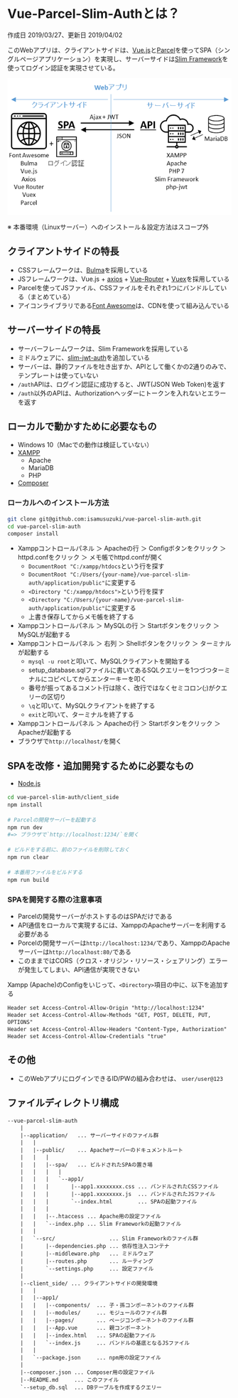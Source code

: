 # Vue-Parcel-Slim-Authとは？

作成日 2019/03/27、更新日 2019/04/02

このWebアプリは、クライアントサイドは、[Vue.js](https://jp.vuejs.org/v2/guide/)と[Parcel](https://parceljs.org/)を使ってSPA（シングルページアプリケーション）を実現し、サーバーサイドは[Slim Framework](https://www.slimframework.com/)を使ってログイン認証を実現させている。

![Webアプリのダイアグラム](misc/diagram.png)

※ 本番環境（Linuxサーバー）へのインストール＆設定方法はスコープ外

## クライアントサイドの特長

- CSSフレームワークは、[Bulma](https://bulma.io/)を採用している
- JSフレームワークは、Vue.js + [axios](https://github.com/axios/axios) + [Vue-Router](https://router.vuejs.org/ja/) + [Vuex](https://vuex.vuejs.org/ja/)を採用している
- Parcelを使ってJSファイル、CSSファイルをそれぞれ1つにバンドルしている（まとめている）
- アイコンライブラリである[Font Awesome](https://fontawesome.com/)は、CDNを使って組み込んでいる

## サーバーサイドの特長

- サーバーフレームワークは、Slim Frameworkを採用している
- ミドルウェアに、[slim-jwt-auth](https://github.com/tuupola/slim-jwt-auth)を追加している
- サーバーは、静的ファイルを吐き出すか、APIとして働くかの2通りのみで、テンプレートは使っていない
- `/auth`APIは、ログイン認証に成功すると、JWT(JSON Web Token)を返す
- `/auth`以外のAPIは、Authorizationヘッダーにトークンを入れないとエラーを返す

## ローカルで動かすために必要なもの

- Windows 10（Macでの動作は検証していない）
- [XAMPP](https://www.apachefriends.org/jp/index.html)
  - Apache
  - MariaDB
  - PHP
- [Composer](https://getcomposer.org/)

### ローカルへのインストール方法

```bash
git clone git@github.com:isamusuzuki/vue-parcel-slim-auth.git
cd vue-parcel-slim-auth
composer install
```

- Xamppコントロールパネル ＞ Apacheの行 ＞ Configボタンをクリック ＞ httpd.confをクリック ＞ メモ帳でhttpd.confが開く
  - `DocumentRoot "C:/xampp/htdocs`という行を探す
  - `DocumentRoot "C:/Users/{your-name}/vue-parcel-slim-auth/application/public"`に変更する
  - `<Directory "C:/xampp/htdocs">`という行を探す
  - `<Directory "C:/Users/{your-name}/vue-parcel-slim-auth/application/public"`に変更する
  - 上書き保存してからメモ帳を終了する
- Xamppコントロールパネル ＞ MySQLの行 ＞ Startボタンをクリック ＞ MySQLが起動する
- Xamppコントロールパネル ＞ 右列 ＞ Shellボタンをクリック ＞ ターミナルが起動する
  - `mysql -u root`と叩いて、MySQLクライアントを開始する
  - setup_database.sqlファイルに書いてあるSQLクエリーを1つづつターミナルにコピペしてからエンターキーを叩く
  - 番号が振ってあるコメント行は除く、改行ではなくセミコロン(;)がクエリーの区切り
  - `\q`と叩いて、MySQLクライアントを終了する
  - `exit`と叩いて、ターミナルを終了する
- Xamppコントロールパネル ＞ Apacheの行 ＞ Startボタンをクリック ＞ Apacheが起動する
- ブラウザで`http://localhost/`を開く

## SPAを改修・追加開発するために必要なもの

- [Node.js](https://nodejs.org/ja/)

```bash
cd vue-parcel-slim-auth/client_side
npm install

# Parcelの開発サーバーを起動する
npm run dev
#=> ブラウザで`http://localhost:1234/`を開く

# ビルドをする前に、前のファイルを削除しておく
npm run clear

# 本番用ファイルをビルドする
npm run build
```

### SPAを開発する際の注意事項

- Parcelの開発サーバーがホストするのはSPAだけである
- API通信をローカルで実現するには、XamppのApacheサーバーを利用する必要がある
- Porcelの開発サーバーは`http://localhost:1234/`であり、XamppのApacheサーバーは`http://localhost:80/`である
- このままではCORS（クロス・オリジン・リソース・シェアリング）エラーが発生してしまい、API通信が実現できない

Xampp (Apache)のConfigをいじって、`<Directory>`項目の中に、以下を追加する

```text
Header set Access-Control-Allow-Origin "http://localhost:1234"
Header set Access-Control-Allow-Methods "GET, POST, DELETE, PUT, OPTIONS"
Header set Access-Control-Allow-Headers "Content-Type, Authorization"
Header set Access-Control-Allow-Credentials "true"
```

## その他

- このWebアプリにログインできるID/PWの組み合わせは、 `user/user@123`

## ファイルディレクトリ構成

```text
--vue-parcel-slim-auth
    |
    |--application/   ... サーバーサイドのファイル群
    |   |
    |   |--public/    ... Apacheサーバーのドキュメントルート
    |   |   |
    |   |   |--spa/   ... ビルドされたSPAの置き場
    |   |   |   |
    |   |   |   `--app1/
    |   |   |       |--app1.xxxxxxxx.css ... バンドルされたCSSファイル
    |   |   |       |--app1.xxxxxxxx.js  ... バンドルされたJSファイル
    |   |   |       `--index.html        ... SPAの起動ファイル
    |   |   |
    |   |   |--.htaccess ... Apache用の設定ファイル
    |   |   `--index.php ... Slim Frameworkの起動ファイル
    |   |
    |   `--src/                 ... Slim Frameworkのファイル群
    |       |--dependencies.php ... 依存性注入コンテナ
    |       |--middleware.php   ... ミドルウェア
    |       |--routes.php       ... ルーティング
    |       `--settings.php     ... 設定ファイル
    |
    |--client_side/ ... クライアントサイドの開発環境
    |   |
    |   |--app1/
    |   |   |--components/  ... 子・孫コンポーネントのファイル群
    |   |   |--modules/     ... モジュールのファイル群
    |   |   |--pages/       ... ページコンポーネントのファイル群
    |   |   |--App.vue      ... 親コンポーネント
    |   |   |--index.html   ... SPAの起動ファイル
    |   |   `--index.js     ... バンドルの基底となるJSファイル
    |   |
    |   `--package.json     ... npm用の設定ファイル
    |
    |--composer.json ... Composer用の設定ファイル
    |--README.md     ... このファイル
    `--setup_db.sql  ... DBテーブルを作成するクエリー
```
